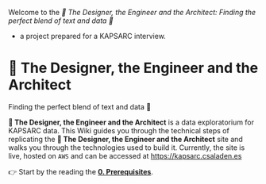 Welcome to the *🌌 The Designer, the Engineer and the Architect: Finding the perfect blend of text and data 🌟* 
 - a project prepared for a KAPSARC interview.

# 🌌 The Designer, the Engineer and the Architect  
Finding the perfect blend of text and data 🌟 


**🌌 The Designer, the Engineer and the Architect** is a data exploratorium for KAPSARC data. This Wiki guides you through the technical steps of replicating the **🌌 The Designer, the Engineer and the Architect** site and walks you through the technologies used to build it.
Currently, the site is live, hosted on `AWS` and can be accessed at https://kapsarc.csaladen.es

👉 Start by the reading the [**0. Prerequisites**](https://github.com/csaladenes/kapsarc/wiki/0.-Prerequisites).
